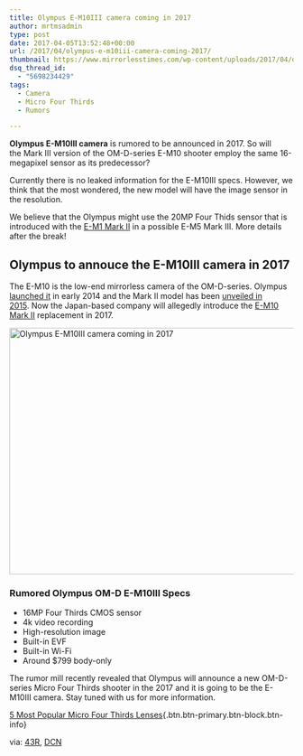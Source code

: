 ```yaml
---
title: Olympus E-M10III camera coming in 2017
author: mrtmsadmin
type: post
date: 2017-04-05T13:52:48+00:00
url: /2017/04/olympus-e-m10iii-camera-coming-2017/
thumbnail: https://www.mirrorlesstimes.com/wp-content/uploads/2017/04/olympus-e-m10iii-camera.jpg
dsq_thread_id:
  - "5698234429"
tags:
  - Camera
  - Micro Four Thirds
  - Rumors

---
```

**Olympus E-M10III camera** is rumored to be announced in 2017. So will the Mark III version of the OM-D-series E-M10 shooter employ the same 16-megapixel sensor as its predecessor?

Currently there is no leaked information for the E-M10III specs. However, we think that the most wondered, the new model will have the image sensor in the resolution.

We believe that the Olympus might use the 20MP Four Thids sensor that is introduced with the <a href="http://amzn.to/2nCAKQa" target="_blank" rel="nofollow">E-M1 Mark II</a> in a possible E-M5 Mark III. More details after the break!<!--more-->

## Olympus to annouce the E-M10III camera in 2017

The E-M10 is the low-end mirrorless camera of the OM-D-series. Olympus [launched it][1] in early 2014 and the Mark II model has been [unveiled in 2015][2]. Now the Japan-based company will allegedly introduce the <a href="http://amzn.to/2nWf2IS" target="_blank" rel="nofollow">E-M10 Mark II</a> replacement in 2017.

[<img class="aligncenter wp-image-1080 size-full" title="Olympus E-M10III camera coming in 2017" src="https://i1.wp.com/www.mirrorlesstimes.com/wp-content/uploads/2017/04/olympus-e-m10iii-camera.jpg?resize=600%2C437&#038;ssl=1" alt="Olympus E-M10III camera coming in 2017" width="600" height="437" srcset="https://i1.wp.com/www.mirrorlesstimes.com/wp-content/uploads/2017/04/olympus-e-m10iii-camera.jpg?w=1200&ssl=1 1200w, https://i1.wp.com/www.mirrorlesstimes.com/wp-content/uploads/2017/04/olympus-e-m10iii-camera.jpg?resize=300%2C219&ssl=1 300w, https://i1.wp.com/www.mirrorlesstimes.com/wp-content/uploads/2017/04/olympus-e-m10iii-camera.jpg?resize=768%2C559&ssl=1 768w, https://i1.wp.com/www.mirrorlesstimes.com/wp-content/uploads/2017/04/olympus-e-m10iii-camera.jpg?resize=1024%2C746&ssl=1 1024w" sizes="(max-width: 600px) 100vw, 600px" data-recalc-dims="1" />][3]

### Rumored Olympus OM-D E-M10III Specs

  * 16MP Four Thirds CMOS sensor
  * 4k video recording
  * High-resolution image
  * Built-in EVF
  * Built-in Wi-Fi
  * Around $799 body-only

The rumor mill recently revealed that Olympus will announce a new OM-D-series Micro Four Thirds shooter in the 2017 and it is going to be the E-M10III camera. Stay tuned with us for more information.

[5 Most Popular Micro Four Thirds Lenses][4]{.btn.btn-primary.btn-block.btn-info}

via: <a title="This year we will get a new Olympus E-M10III" href="http://www.43rumors.com/ft5-this-year-we-will-get-a-new-olympus-e-m10iii/" target="_blank" rel="nofollow">43R</a>, <a href="https://www.dailycameranews.com/2017/04/olympus-e-m10iii-camera/" target="_blank">DCN</a>

 [1]: https://www.dailycameranews.com/2014/01/olympus-om-d-e-m10/
 [2]: https://www.dailycameranews.com/2015/08/olympus-om-d-e-m10-ii/
 [3]: https://i1.wp.com/www.mirrorlesstimes.com/wp-content/uploads/2017/04/olympus-e-m10iii-camera.jpg?ssl=1
 [4]: https://www.mirrorlesstimes.com/2016/12/popular-micro-four-thirds-lenses/ "7 Most Popular Micro Four Thirds Lenses"